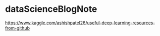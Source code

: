 # dataScienceBlogNote

https://www.kaggle.com/ashishpatel26/useful-deep-learning-resources-from-github
